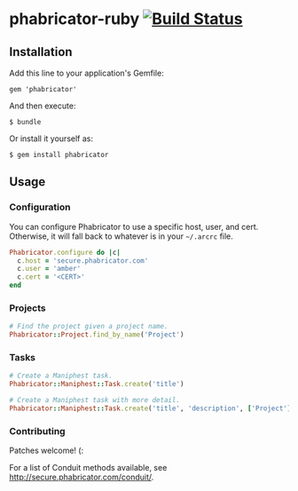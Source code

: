 # phabricator-ruby [![Build Status](https://travis-ci.org/amfeng/phabricator-ruby.svg?branch=master)](https://travis-ci.org/amfeng/phabricator-ruby)

## Installation

Add this line to your application's Gemfile:

    gem 'phabricator'

And then execute:

    $ bundle

Or install it yourself as:

    $ gem install phabricator

## Usage

### Configuration

You can configure Phabricator to use a specific host, user, and cert. Otherwise,
it will fall back to whatever is in your `~/.arcrc` file.

```ruby
Phabricator.configure do |c|
  c.host = 'secure.phabricator.com'
  c.user = 'amber'
  c.cert = '<CERT>'
end
```

### Projects

```ruby
# Find the project given a project name.
Phabricator::Project.find_by_name('Project')
```

### Tasks

```ruby
# Create a Maniphest task.
Phabricator::Maniphest::Task.create('title')

# Create a Maniphest task with more detail.
Phabricator::Maniphest::Task.create('title', 'description', ['Project'], 'normal')
```

### Contributing

Patches welcome! (:

For a list of Conduit methods available, see http://secure.phabricator.com/conduit/.

